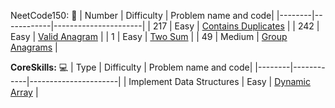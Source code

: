 
NeetCode150: 🚀
| Number | Difficulty | Problem name and code|
|--------|------------|----------------------|
| 217 | Easy | [Contains Duplicates](Arrays/217ContainsDuplicate.cpp) |
| 242 | Easy | [Valid Anagram](Arrays/242ValidAnagram.cpp) |
| 1 | Easy | [Two Sum](Arrays/1TwoSum.cpp) |
| 49 | Medium | [Group Anagrams](Arrays/49GroupAnagrams.cpp) |


**CoreSkills:** 💻
| Type | Difficulty | Problem name and code|
|--------|------------|----------------------|
| Implement Data Structures | Easy | [Dynamic Array](CoreSkills/DynamicArray.cpp) |
